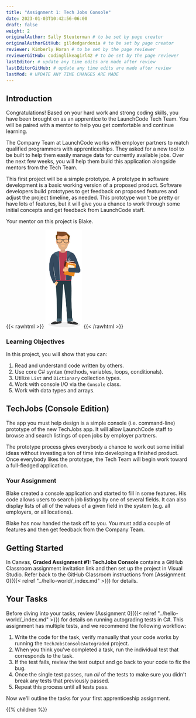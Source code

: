 ```yaml
---
title: "Assignment 1: Tech Jobs Console"
date: 2023-01-03T10:42:56-06:00
draft: false
weight: 2
originalAuthor: Sally Steuterman # to be set by page creator
originalAuthorGitHub: gildedgardenia # to be set by page creator
reviewer: Kimberly Horan # to be set by the page reviewer
reviewerGitHub: codinglikeagirl42 # to be set by the page reviewer
lastEditor: # update any time edits are made after review
lastEditorGitHub: # update any time edits are made after review
lastMod: # UPDATE ANY TIME CHANGES ARE MADE
---
```


## Introduction

Congratulations! Based on your hard work and strong coding skills, you have
been brought on as an apprentice to the LaunchCode Tech Team. You will be
paired with a mentor to help you get comfortable and continue learning.

The Company Team at LaunchCode works with employer partners to match qualified
programmers with apprenticeships. They asked for a new tool to be built to
help them easily manage data for currently available jobs. Over the next few
weeks, you will help them build this application alongside mentors from the
Tech Team.

This first project will be a simple prototype. A prototype in software development is a basic working version of a proposed product. Software developers build prototypes to get feedback on proposed features and adjust the project timeline, as needed. This prototype won't be pretty or have lots of features, but it will give you a chance to work through
some initial concepts and get feedback from LaunchCode staff.

Your mentor on this project is Blake.

{{< rawhtml >}}
   <img src="pictures/LC-Blake.png" alt="LaunchCode Mentor Blake" width=20% />
{{< /rawhtml >}}

### Learning Objectives

In this project, you will show that you can:

1. Read and understand code written by others.
1. Use core C# syntax (methods, variables, loops, conditionals).
1. Utilize `List` and `Dictionary` collection types.
1. Work with console I/O via the `Console` class.
1. Work with data types and arrays.

## TechJobs (Console Edition)

The app you must help design is a simple console (i.e. command-line) prototype
of the new TechJobs app. It will allow LaunchCode staff to browse and search
listings of open jobs by employer partners.

The prototype process gives everybody a chance to work out some initial ideas
without investing a ton of time into developing a finished product. Once
everybody likes the prototype, the Tech Team will begin work toward a
full-fledged application.

### Your Assignment

Blake created a console application and started to fill in some features. His
code allows users to search job listings by one of several fields. It can also
display lists of all of the values of a given field in the system (e.g. all
employers, or all locations).

Blake has now handed the task off to you. You must add a couple of features and
then get feedback from the Company Team.

## Getting Started

In Canvas, **Graded Assignment #1: TechJobs Console** contains a GitHub Classroom assignment invitation link and then set up the project in Visual Studio. Refer back to the GitHub Classroom instructions from [Assignment 0]({{< relref "../hello-world/_index.md" >}}) for details. 

## Your Tasks

Before diving into your tasks, review [Assignment 0]({{< relref "../hello-world/_index.md" >}}) for details on running autograding tests in C#. This assignment has multiple tests, and we recommend the following workflow:

1. Write the code for the task, verify manually that your code works by running the `TechJobsConsoleAutograded` project.
1. When you think you've completed a task, run the individual test that corresponds to the task. 
1. If the test fails, review the test output and go back to your code to fix the bug.
1. Once the single test passes, run *all* of the tests to make sure you didn't break any tests that previously passed.
1. Repeat this process until all tests pass. 

Now we'll outline the tasks for your first apprenticeship assignment.

{{% children %}}







